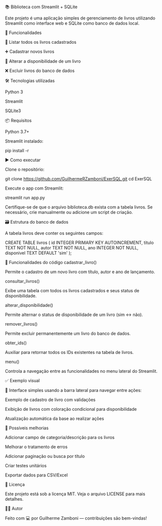 📚 Biblioteca com Streamlit + SQLite

Este projeto é uma aplicação simples de gerenciamento de livros utilizando Streamlit
 como interface web e SQLite como banco de dados local.

🚀 Funcionalidades

📄 Listar todos os livros cadastrados

➕ Cadastrar novos livros

🔄 Alterar a disponibilidade de um livro

❌ Excluir livros do banco de dados

🛠️ Tecnologias utilizadas

Python 3

Streamlit

SQLite3

📦 Requisitos

Python 3.7+

Streamlit instalado:

pip install -r

▶️ Como executar

Clone o repositório:

git clone https://github.com/GuilhermeRZamboni/ExerSQL.git
cd ExerSQL


Execute o app com Streamlit:

streamlit run app.py


Certifique-se de que o arquivo biblioteca.db exista com a tabela livros. Se necessário, crie manualmente ou adicione um script de criação.

🗃️ Estrutura do banco de dados

A tabela livros deve conter os seguintes campos:

CREATE TABLE livros (
    id INTEGER PRIMARY KEY AUTOINCREMENT,
    titulo TEXT NOT NULL,
    autor TEXT NOT NULL,
    ano INTEGER NOT NULL,
    disponivel TEXT DEFAULT 'sim'
);

📂 Funcionalidades do código
cadastrar_livro()

Permite o cadastro de um novo livro com título, autor e ano de lançamento.

consultar_livros()

Exibe uma tabela com todos os livros cadastrados e seus status de disponibilidade.

alterar_disponibilidade()

Permite alternar o status de disponibilidade de um livro (sim ↔ não).

remover_livros()

Permite excluir permanentemente um livro do banco de dados.

obter_ids()

Auxiliar para retornar todos os IDs existentes na tabela de livros.

menu()

Controla a navegação entre as funcionalidades no menu lateral do Streamlit.

✅ Exemplo visual

📌 Interface simples usando a barra lateral para navegar entre ações:

Exemplo de cadastro de livro com validações

Exibição de livros com coloração condicional para disponibilidade

Atualização automática da base ao realizar ações

🐛 Possíveis melhorias

Adicionar campo de categoria/descrição para os livros

Melhorar o tratamento de erros

Adicionar paginação ou busca por título

Criar testes unitários

Exportar dados para CSV/Excel

📄 Licença

Este projeto está sob a licença MIT. Veja o arquivo LICENSE
 para mais detalhes.

🙋‍♂️ Autor

Feito com 💻 por Guilherme Zamboni
 — contribuições são bem-vindas!